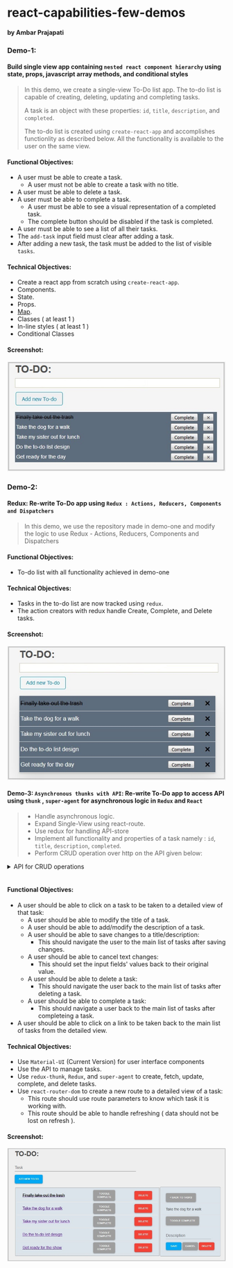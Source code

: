 # react-capabilities-few-demos
#### by Ambar Prajapati

### Demo-1:
#### Build single view app containing `nested react component hierarchy` using state, props, javascript array methods, and conditional styles

> In this demo, we create a single-view To-Do list app. The to-do list is capable of creating, deleting, updating and completing tasks. 
> 
> A task is an object with these properties: `id`, `title`, `description`, and `completed`.
> 
> The to-do list is created  using `create-react-app` and accomplishes functionlity as described below. All the functionality is available to the user on the same view.


#### Functional Objectives:

* A user must be able to create a task.
  * A user must not be able to create a task with no title.
* A user must be able to delete a task.
* A user must be able to complete a task.
  * A user must be able to see a visual representation of a completed task.
  * The complete button should be disabled if the task is completed.
* A user must be able to see a list of all their tasks.
* The `add-task` input field must clear after adding a task.
* After adding a new task, the task must be added to the list of visible `tasks`.

#### Technical Objectives:

* Create a react app from scratch using `create-react-app`.
* Components.
* State.
* Props.
* <a href="https://developer.mozilla.org/en-US/docs/Web/JavaScript/Reference/Global_Objects/Array/map?v=example">Map</a>.
* Classes ( at least 1 )
* In-line styles ( at least 1 )
* Conditional Classes

#### Screenshot:
<kbd>
<img src="https://github.com/ambarprajapati/react-capabilities-few-demos/blob/master/todo1.jpg"/>
</kbd>

### Demo-2: 
#### Redux: Re-write To-Do app using `Redux : Actions, Reducers, Components and Dispatchers`

> In this demo, we use the repository made in demo-one and modify the logic to use Redux - Actions, Reducers, Components and Dispatchers

#### Functional Objectives:

* To-do list with all functionality achieved in demo-one

#### Technical Objectives:

* Tasks in the to-do list are now tracked using `redux`.
* The action creators with redux handle Create, Complete, and Delete tasks.

#### Screenshot:
<kbd>
<img src="https://github.com/ambarprajapati/react-capabilities-few-demos/blob/master/todo2.jpg" />
</kbd>

#### Demo-3: `Asynchronous thunks with API`: Re-write To-Do app to access API using `thunk` , `super-agent` for asynchronous logic in `Redux` and `React`

> * Handle asynchronous logic. 
> * Expand Single-View using react-route. 
> * Use redux for handling API-store
> * Implement all functionality and properties of a task namely :  `id`, `title`, `description`, `completed`.
> * Perform CRUD operation over http on the API given below:

<details>

<summary> API for CRUD operations </summary>

<br />

* GET - `https://practiceapi.devmountain.com/api/tasks`
  * Returns an array of all tasks.
* POST - `https://practiceapi.devmountain.com/api/tasks`
  * Creates a new task.
  * Requires a `title` property on the request body that equals a string.
  * Returns an array of all tasks.
* PATCH - `https://practiceapi.devmountain.com/api/tasks/:id`
  * Updates a task.
  * Requires an id parameter of the task you want to patch.
  * Requires a request body with a property or properties you want to update.
    * Valid properties: `title` - string, `description` - string, `completed` - boolean
  * Returns an array of all tasks.
* DELETE - `https://practiceapi.devmountain.com/api/tasks/:id`
  * Deletes a task.
  * Requires an id parameter of the task you want to delete.
  * Returns an array of all tasks.
* PUT - `https://practiceapi.devmountain.com/api/tasks/:id`
  * Marks a task as completed.
  * Requires an id parameter of the task you want to complete.
  * Returns an array of all tasks.

</details>

<br />

#### Functional Objectives:

* A user should be able to click on a task to be taken to a detailed view of that task:
  * A user should be able to modify the title of a task.
  * A user should be able to add/modify the description of a task.
  * A user should be able to save changes to a title/description:
    * This should navigate the user to the main list of tasks after saving changes.
  * A user should be able to cancel text changes:
    * This should set the input fields' values back to their original value.
  * A user should be able to delete a task:
    * This should navigate the user back to the main list of tasks after deleting a task.
  * A user should be able to complete a task:
    * This should navigate a user back to the main list of tasks after completeing a task.
* A user should be able to click on a link to be taken back to the main list of tasks from the detailed view.


#### Technical Objectives:

* Use `Material-UI` (Current Version) for user interface components
* Use the API to manage tasks.
* Use `redux-thunk`, `Redux`, and `super-agent` to create, fetch, update, complete, and delete tasks.
* Use `react-router-dom` to create a new route to a detailed view of a task:
  * This route should use route parameters to know which task it is working with.
  * This route should be able to handle refreshing ( data should not be lost on refresh ).

#### Screenshot:  
  <img src="https://github.com/ambarprajapati/react-capabilities-few-demos/blob/master/todo3.jpg" />
